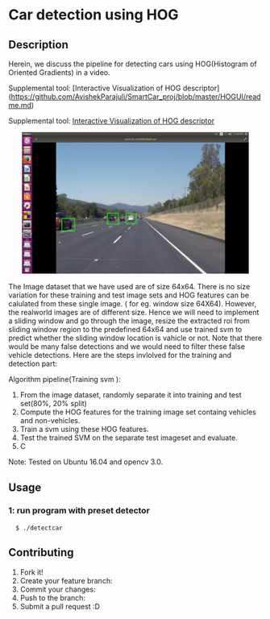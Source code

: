# Car detection using HOG

## Description
Herein, we discuss the pipeline for detecting cars using HOG(Histogram of Oriented Gradients) in a video.

Supplemental tool: [Interactive Visualization of HOG descriptor] (https://github.com/AvishekParajuli/SmartCar_proj/blob/master/HOGUI/readme.md)

Supplemental tool: [Interactive Visualization of HOG descriptor](SmartCar_proj/blob/master/HOGUI/readme.md)
<p align="center">
  <img src="https://github.com/AvishekParajuli/SmartCar_proj/blob/feature-cardetection/cardetection/cars1.png" width ="450" />
</p>

The Image dataset that we have used are of size 64x64. There is no size variation for these training and test image sets and HOG features can be calulated from these single image. ( for eg. window size 64X64). 
However, the realworld images are of different size. Hence we will need to implement a sliding window and go through the image, resize the extracted roi from sliding window region to the predefined 64x64 and use trained svm to predict whether the sliding window location is vahicle or not. Note that there would be many false detections and we would need to filter these false vehicle detections.
Here are the steps invlolved for the training and detection part:

Algorithm pipeline(Training svm ):
1. From the image dataset, randomly separate it into training and test set(80%, 20% split)
1. Compute the HOG features for the training image set containg vehicles and non-vehicles.
1. Train a svm using these HOG features. 
2. Test the trained SVM on the separate test imageset and evaluate.
3. C

Note: Tested on Ubuntu 16.04 and opencv 3.0. 

## Usage

 ### 1: run program with preset detector
 
```
  $ ./detectcar 
```


## Contributing

1. Fork it!
2. Create your feature branch:
3. Commit your changes: 
4. Push to the branch: 
5. Submit a pull request :D
   

